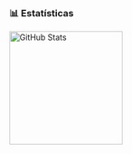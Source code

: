 ### 📊 Estatísticas

<p>

<img 
align="left" 
alt="GitHub Stats" 
height="200" 
src="https://github-readme-stats.vercel.app/api/top-langs/?username=delsinx&theme=tokyonight&layout=compact&custom_title=Tecnologias&langs_count=3" 
/>

</p>

